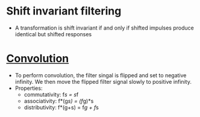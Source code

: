 # Shift invariant filtering
* A transformation is shift invariant if and only if shifted impulses produce identical but shifted responses

# [Convolution](https://en.wikipedia.org/wiki/Convolution)
* To perform convolution, the filter singal is flipped and set to negative infinity. We then move the flipped filter signal slowly to positive infinity.
* Properties:
	* commutativity: f*s = s*f
	* associativity: f*(g*s) = (f*g)*s
	* distributivity: f*(g+s) = f*g + f*s

# 



